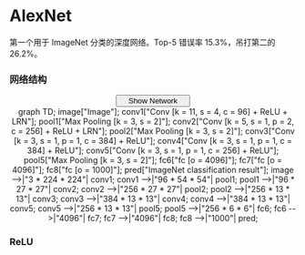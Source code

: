 # AlexNet

第一个用于 ImageNet 分类的深度网络。Top-5 错误率 15.3%，吊打第二的 26.2%。

### 网络结构

<script src="https://cdnjs.cloudflare.com/ajax/libs/mermaid/7.0.0/mermaid.js"></script>
<script>mermaid.initialize({startOnLoad:true});</script>
<script type="text/javascript">
var is_show = false;
function ClickShowButton()
{
    if (is_show == false)
    {
        document.getElementbyId('mermaid-graph').style.display = 'block';
        document.getElementbyId('show-button').innerHTML = "Hide Network";
        is_show = true;
    }
    else
    {
        document.getElementById('mermaid-graph').style.display = 'none';
        document.getElementById('show-button').innerHTML = 'Show Network';
        is_show = false;
    }
}
</script>
<center>
<center><button class="button show" id="show-button">
<span id="button-left">
<i class="demo-icon icon-sitemap"></i> Show Network
</span>
<span id="button-right">
<i class="demo-icon icon-down-open"></i>
</span></button></center>
</center>
<center>
<div class="mermaid" id="mermaid-graph">
    graph TD;
    image["Image"];
    conv1["Conv [k = 11, s = 4, c = 96] + ReLU + LRN"];
    pool1["Max Pooling [k = 3, s = 2]"];
    conv2["Conv [k = 5, s = 1, p = 2, c = 256] + ReLU + LRN"];
    pool2["Max Pooling [k = 3, s = 2]"];
    conv3["Conv [k = 3, s = 1, p = 1, c = 384] + ReLU"];
    conv4["Conv [k = 3, s = 1, p = 1, c = 384] + ReLU"];
    conv5["Conv [k = 3, s = 1, p = 1, c = 256] + ReLU"];
    pool5["Max Pooling [k = 3, s = 2]"];
    fc6["fc [o = 4096]"];
    fc7["fc [o = 4096]"];
    fc8["fc [o = 1000]"];
    pred["ImageNet classification result"];
    image -->|"3 * 224 * 224"| conv1;
    conv1 -->|"96 * 54 * 54"| pool1;
    pool1 -->|"96 * 27 * 27"| conv2;
    conv2 -->|"256 * 27 * 27"| pool2;
    pool2 -->|"256 * 13 * 13"| conv3;
    conv3 -->|"384 * 13 * 13"| conv4;
    conv4 -->|"384 * 13 * 13"| conv5;
    conv5 -->|"256 * 13 * 13"| pool5;
    pool5 -->|"256 * 6 * 6"| fc6;
    fc6 -->|"4096"| fc7;
    fc7 -->|"4096"| fc8;
    fc8 -->|"1000"| pred;
</div>
</center>

### ReLU